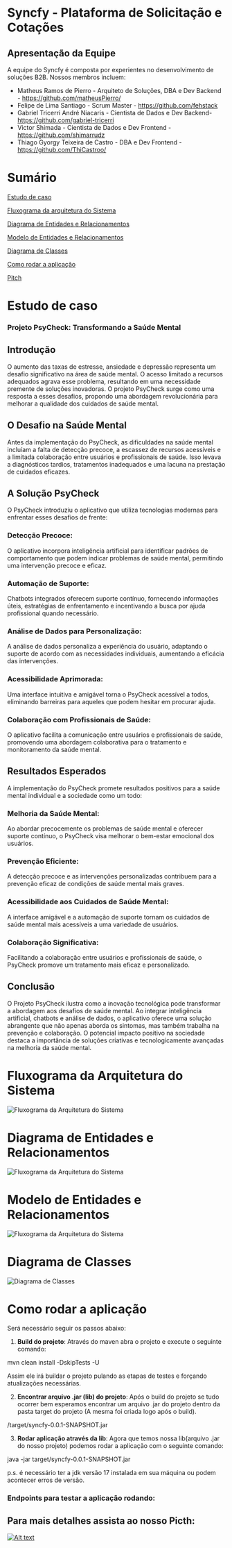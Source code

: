 # Syncfy - Plataforma de Solicitação e Cotações

## Apresentação da Equipe

A equipe do Syncfy é composta por experientes no desenvolvimento de soluções B2B. Nossos membros incluem:

- Matheus Ramos de Pierro - Arquiteto de Soluções, DBA e Dev Backend - https://github.com/matheusPierro/
- Felipe de Lima Santiago - Scrum Master - https://github.com/fehstack
- Gabriel Tricerri André Niacaris - Cientista de Dados e Dev Backend- https://github.com/gabriel-tricerri
- Victor Shimada - Cientista de Dados e Dev Frontend - https://github.com/shimarrudz
- Thiago Gyorgy Teixeira de Castro - DBA e Dev Frontend - https://github.com/ThiCastroo/

# Sumário

[Estudo de caso ](#_Estudo_de_caso)

[Fluxograma da arquitetura do Sistema](#_fluxograma_)

[Diagrama de Entidades e Relacionamentos ](#_der_)

[Modelo de Entidades e Relacionamentos ](#_mer_)

[Diagrama de Classes ](#_Diagrama_de_Classes)

[Como rodar a aplicação](#_Rodar_Aplicacao)

[Pitch](#_pitch)

<a id="_Estudo_de_caso"></a>

# Estudo de caso

### Projeto PsyCheck: Transformando a Saúde Mental

## Introdução

O aumento das taxas de estresse, ansiedade e depressão representa um desafio significativo na área de saúde mental. O acesso limitado a recursos adequados agrava esse problema, resultando em uma necessidade premente de soluções inovadoras. O projeto PsyCheck surge como uma resposta a esses desafios, propondo uma abordagem revolucionária para melhorar a qualidade dos cuidados de saúde mental.

## O Desafio na Saúde Mental

Antes da implementação do PsyCheck, as dificuldades na saúde mental incluíam a falta de detecção precoce, a escassez de recursos acessíveis e a limitada colaboração entre usuários e profissionais de saúde. Isso levava a diagnósticos tardios, tratamentos inadequados e uma lacuna na prestação de cuidados eficazes.

## A Solução PsyCheck

O PsyCheck introduziu o aplicativo que utiliza tecnologias modernas para enfrentar esses desafios de frente:

### Detecção Precoce:
O aplicativo incorpora inteligência artificial para identificar padrões de comportamento que podem indicar problemas de saúde mental, permitindo uma intervenção precoce e eficaz.

### Automação de Suporte:
Chatbots integrados oferecem suporte contínuo, fornecendo informações úteis, estratégias de enfrentamento e incentivando a busca por ajuda profissional quando necessário.

### Análise de Dados para Personalização:
A análise de dados personaliza a experiência do usuário, adaptando o suporte de acordo com as necessidades individuais, aumentando a eficácia das intervenções.

### Acessibilidade Aprimorada:
Uma interface intuitiva e amigável torna o PsyCheck acessível a todos, eliminando barreiras para aqueles que podem hesitar em procurar ajuda.

### Colaboração com Profissionais de Saúde:
O aplicativo facilita a comunicação entre usuários e profissionais de saúde, promovendo uma abordagem colaborativa para o tratamento e monitoramento da saúde mental.


## Resultados Esperados

A implementação do PsyCheck promete resultados positivos para a saúde mental individual e a sociedade como um todo:

### Melhoria da Saúde Mental:
Ao abordar precocemente os problemas de saúde mental e oferecer suporte contínuo, o PsyCheck visa melhorar o bem-estar emocional dos usuários.

### Prevenção Eficiente:
A detecção precoce e as intervenções personalizadas contribuem para a prevenção eficaz de condições de saúde mental mais graves.

### Acessibilidade aos Cuidados de Saúde Mental:
A interface amigável e a automação de suporte tornam os cuidados de saúde mental mais acessíveis a uma variedade de usuários.

### Colaboração Significativa:
Facilitando a colaboração entre usuários e profissionais de saúde, o PsyCheck promove um tratamento mais eficaz e personalizado.

## Conclusão

O Projeto PsyCheck ilustra como a inovação tecnológica pode transformar a abordagem aos desafios de saúde mental. Ao integrar inteligência artificial, chatbots e análise de dados, o aplicativo oferece uma solução abrangente que não apenas aborda os sintomas, mas também trabalha na prevenção e colaboração. O potencial impacto positivo na sociedade destaca a importância de soluções criativas e tecnologicamente avançadas na melhoria da saúde mental.

<a id="_fluxograma_"></a>

# Fluxograma da Arquitetura do Sistema

<img src="documentacao/Devops/fluxograma_arquitetura_sistema.png" title="Fluxograma da Arquitetura do Sistema">

<a id="_der_"></a>

# Diagrama de Entidades e Relacionamentos

<img src="documentacao/database/datamodeler/modelo_logico.jpeg" title="Fluxograma da Arquitetura do Sistema">

<a id="_mer_"></a>

# Modelo de Entidades e Relacionamentos

<img src="documentacao/database/datamodeler/modelo_realcional.jpeg" title="Fluxograma da Arquitetura do Sistema">

<a id="_Diagrama_de_Classes"></a>

# Diagrama de Classes

<img src="documentacao/diagrama/diagrama_classes.png" title="Diagrama de Classes">

<a id="_Rodar_Aplicacao"></a>

# Como rodar a aplicação

Será necessário seguir os passos abaixo:

1. **Build do projeto**: Através do maven abra o projeto e execute o seguinte comando:

mvn clean install -DskipTests -U

Assim ele irá buildar o projeto pulando as etapas de testes e forçando atualizações necessárias.

2. **Encontrar arquivo .jar (lib) do projeto**:
   Após o build do projeto se tudo ocorrer bem esperamos encontrar um arquivo .jar do projeto dentro da pasta target do projeto (A mesma foi criada logo após o build).

/target/syncfy-0.0.1-SNAPSHOT.jar

3. **Rodar aplicação através da lib**: Agora que temos nossa lib(arquivo .jar do nosso projeto) podemos rodar a aplicação com o seguinte comando:

java -jar target/syncfy-0.0.1-SNAPSHOT.jar

p.s. é necessário ter a jdk versão 17 instalada em sua máquina ou podem acontecer erros de versão.

<a id="_endpoints"></a>

### Endpoints para testar a aplicação rodando:

<a id="_pitch"></a>

## Para mais detalhes assista ao nosso Picth:

[![Alt text](https://img.youtube.com/vi/iyOTlpfnWXU/0.jpg)](https://www.youtube.com/watch?v=iyOTlpfnWXU)